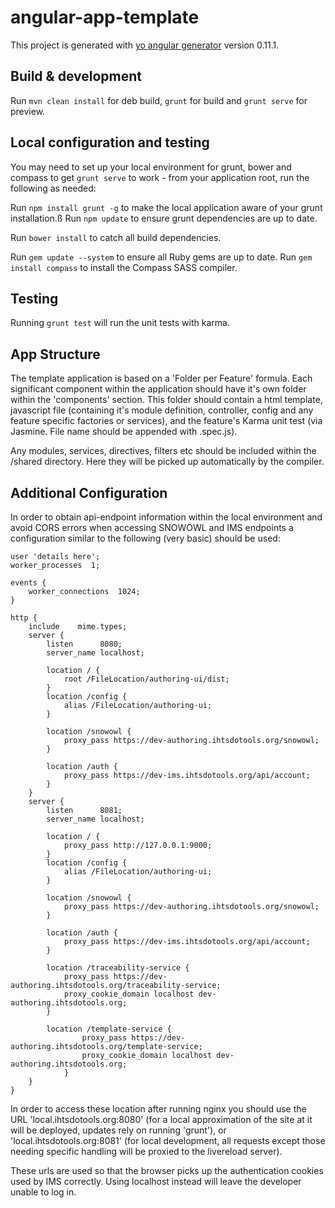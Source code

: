 # angular-app-template

This project is generated with [yo angular generator](https://github.com/yeoman/generator-angular)
version 0.11.1.

## Build & development

Run `mvn clean install` for deb build,  `grunt` for build and `grunt serve` for preview.

## Local configuration and testing

You may need to set up your local environment for grunt, bower and compass to get `grunt serve` to work - from your application root, run the following as needed:

Run `npm install grunt -g` to make the local application aware of your grunt installation.ß
Run `npm update` to ensure grunt dependencies are up to date.

Run `bower install` to catch all build dependencies.

Run `gem update --system` to ensure all Ruby gems are up to date.
Run `gem install compass` to install the Compass SASS compiler.

## Testing

Running `grunt test` will run the unit tests with karma.

## App Structure

The template application is based on a 'Folder per Feature' formula. Each significant component within the application should have it's own folder within the 'components' section. This folder should contain a html template, javascript file (containing it's module definition, controller, config and any feature specific factories or services), and the feature's Karma unit test (via Jasmine. File name should be appended with .spec.js). 

Any modules, services, directives, filters etc should be included within the /shared directory. Here they will be picked up automatically by the compiler. 

## Additional Configuration


In order to obtain api-endpoint information within the local environment and avoid CORS errors when accessing SNOWOWL and IMS endpoints a configuration similar to the following (very basic) should be used: 

```
user 'details here';
worker_processes  1;
 
events {
    worker_connections  1024;
}
 
http {
	include    mime.types;
    server {
		listen		8080;
		server_name	localhost;
 
		location / {
			root /FileLocation/authoring-ui/dist;
		}
        location /config {
			alias /FileLocation/authoring-ui;
		}
 
		location /snowowl {
			proxy_pass https://dev-authoring.ihtsdotools.org/snowowl;
		}
        
        location /auth {
			proxy_pass https://dev-ims.ihtsdotools.org/api/account;
		}
	}
	server {
		listen		8081;
		server_name	localhost;
 
		location / {
			proxy_pass http://127.0.0.1:9000;
		}
        location /config {
			alias /FileLocation/authoring-ui;
		}
 
		location /snowowl {
			proxy_pass https://dev-authoring.ihtsdotools.org/snowowl;
		}
        
        location /auth {
			proxy_pass https://dev-ims.ihtsdotools.org/api/account;
		}
        
        location /traceability-service {
			proxy_pass https://dev-authoring.ihtsdotools.org/traceability-service;
            proxy_cookie_domain localhost dev-authoring.ihtsdotools.org;
		}
		
		location /template-service {
                proxy_pass https://dev-authoring.ihtsdotools.org/template-service;
                proxy_cookie_domain localhost dev-authoring.ihtsdotools.org;
            }
	}
}
```
In order to access these location after running nginx you should use the URL 'local.ihtsdotools.org:8080' (for a local approximation of the site at it will be deployed, updates rely on running 'grunt'), or 'local.ihtsdotools.org:8081' (for local development, all requests except those needing specific handling will be proxied to the livereload server). 

These urls are used so that the browser picks up the authentication cookies used by IMS correctly. Using localhost instead will leave the developer unable to log in. 
